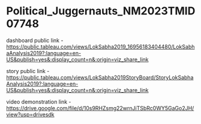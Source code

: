 # Political_Juggernauts_NM2023TMID07748


dashboard public link - https://public.tableau.com/views/LokSabha2019_16956183404480/LokSabhaAnalysis2019?:language=en-US&publish=yes&:display_count=n&:origin=viz_share_link

story public link - https://public.tableau.com/views/LokSabha2019StoryBoard/StoryLokSabhaAnalysis2019?:language=en-US&publish=yes&:display_count=n&:origin=viz_share_link

video demonstration link - https://drive.google.com/file/d/10s9RHZsmg22wrnJiTSbRc0WY5GaGo2JH/view?usp=drivesdk
